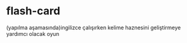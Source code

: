 # flash-card
(yapılma aşamasında)ingilizce çalışırken kelime haznesini geliştirmeye yardımcı olacak oyun 
